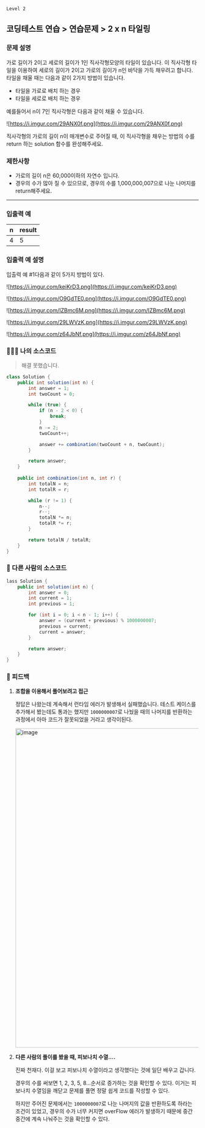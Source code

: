 `Level 2`

## 코딩테스트 연습 > 연습문제 > 2 x n 타일링

### **문제 설명**

가로 길이가 2이고 세로의 길이가 1인 직사각형모양의 타일이 있습니다. 이 직사각형 타일을 이용하여 세로의 길이가 2이고 가로의 길이가 n인 바닥을 가득 채우려고 합니다. 타일을 채울 때는 다음과 같이 2가지 방법이 있습니다.

- 타일을 가로로 배치 하는 경우
- 타일을 세로로 배치 하는 경우

예를들어서 n이 7인 직사각형은 다음과 같이 채울 수 있습니다.

![https://i.imgur.com/29ANX0f.png](https://i.imgur.com/29ANX0f.png)

직사각형의 가로의 길이 n이 매개변수로 주어질 때, 이 직사각형을 채우는 방법의 수를 return 하는 solution 함수를 완성해주세요.

### 제한사항

- 가로의 길이 n은 60,000이하의 자연수 입니다.
- 경우의 수가 많아 질 수 있으므로, 경우의 수를 1,000,000,007으로 나눈 나머지를 return해주세요.

---

### 입출력 예

| n | result |
| --- | --- |
| 4 | 5 |

### 입출력 예 설명

입출력 예 #1다음과 같이 5가지 방법이 있다.

![https://i.imgur.com/keiKrD3.png](https://i.imgur.com/keiKrD3.png)

![https://i.imgur.com/O9GdTE0.png](https://i.imgur.com/O9GdTE0.png)

![https://i.imgur.com/IZBmc6M.png](https://i.imgur.com/IZBmc6M.png)

![https://i.imgur.com/29LWVzK.png](https://i.imgur.com/29LWVzK.png)

![https://i.imgur.com/z64JbNf.png](https://i.imgur.com/z64JbNf.png)

### 👨🏻‍💻 나의 소스코드

> 해결 못했습니다.
> 

```java
class Solution {
    public int solution(int n) {
        int answer = 1;
        int twoCount = 0;

        while (true) {
            if (n - 2 < 0) {
                break;
            }
            n -= 2;
            twoCount++;

            answer += combination(twoCount + n, twoCount);
        }

        return answer;
    }
    
    public int combination(int n, int r) {
        int totalN = n;
        int totalR = r;

        while (r != 1) {
            n--;
            r--;
            totalN *= n;
            totalR *= r;
        }

        return totalN / totalR;
    }
}
```

### 🔎 다른 사람의 소스코드

```java
lass Solution {
    public int solution(int n) {
        int answer = 0;
        int current = 1;
        int previous = 1;

        for (int i = 0; i < n - 1; i++) {
            answer = (current + previous) % 1000000007;
            previous = current;
            current = answer;
        }

        return answer;
    }
}
```

### 🤔 피드백

1. **조합을 이용해서 풀어보려고 접근**
    
    정답은 나왔는데 계속해서 런타임 에러가 발생해서 실패했습니다. 테스트 케이스를 추가해서 봤는데도 통과는 했지만 `1000000007`로 나눴을 때의 나머지를 반환하는 과정에서 아마 코드가 잘못되었을 거라고 생각이된다.
    
    <img width="836" alt="image" src="https://user-images.githubusercontent.com/70641477/212301712-4ee00fbc-6381-4ed6-b1b7-f0827ef14d6a.png">
    
2. **다른 사람의 풀이를 봤을 때, 피보나치 수열….**
    
    진짜 천재다. 이걸 보고 피보나치 수열이라고 생각했다는 것에 일단 배우고 갑니다.
    
    경우의 수를 써보면 1, 2, 3, 5, 8…순서로 증가하는 것을 확인할 수 있다. 이거는 피보나치 수열임을 깨닫고 문제를 풀면 정말 쉽게 코드를 작성할 수 있다.
    
    하지만 주어진 문제에서는 `1000000007`로 나눈 나머지의 값을 반환하도록 하라는 조건이 있었고, 경우의 수가 너무 커지면 overFlow 에러가 발생하기 때문에 중간 중간에 계속 나눠주는 것을 확인할 수 있다.
